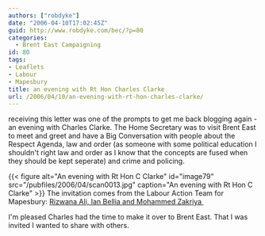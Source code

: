 ```yaml
---
authors: ["robdyke"]
date: "2006-04-10T17:02:45Z"
guid: http://www.robdyke.com/bec/?p=80
categories:
  - Brent East Campaigning
id: 80
tags:
- Leaflets
- Labour
- Mapesbury
title: an evening with Rt Hon Charles Clarke
url: /2006/04/10/an-evening-with-rt-hon-charles-clarke/
---
```

receiving this letter was one of the prompts to get me back blogging again - an evening with Charles Clarke. The Home Secretary was to visit Brent East to meet and greet and have a Big Conversation with people about the Respect Agenda, law and order (as someone with some political education I shouldn't right law and order as I know that the concepts are fused when they should be kept seperate) and crime and policing.

{{< figure alt="An evening with Rt Hon C Clarke" id="image79" src="/pubfiles/2006/04/scan0013.jpg" caption="An evening with Rt Hon C Clarke" >}} The invitation comes from the Labour Action Team for Mapesbury: [Rizwana Ali, Ian Bellia and Mohammed Zakriya ](http://www.brent.gov.uk/elections.nsf/031d5c68638196618025664000760871/e9175a18d2181c5a8025714500529c07!OpenDocument&#038;Start=1&#038;Count=60&#038;Expand=11 "Brent Council Election website")

I'm pleased Charles had the time to make it over to Brent East. That I was invited I wanted to share with others.
